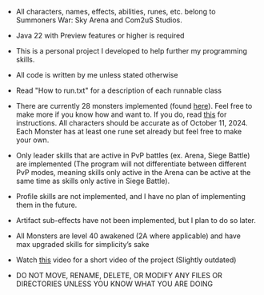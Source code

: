 * All characters, names, effects, abilities, runes, etc. belong to Summoners War: Sky Arena and Com2uS Studios.


* Java 22 with Preview features or higher is required


* This is a personal project I developed to help further my programming skills.


* All code is written by me unless stated otherwise


* Read "How to run.txt" for a description of each runnable class


* There are currently 28 monsters implemented (found [here](src/Monsters/Monster%20database.csv)).
  Feel free to make more if you know how and want to.
  If you do, read [this](How%20to%20create%20a%20new%20Monster.md) for instructions.
  All characters should be accurate as of October 11, 2024.
  Each Monster has at least one rune set already but feel free to make your own.


* Only leader skills that are active in PvP battles (ex. Arena, Siege Battle) are implemented (The program will not differentiate between different 
  PvP modes, meaning skills only active in the Arena can be active at the same time as skills only active in Siege Battle).


* Profile skills are not implemented, and I have no plan of implementing them in the future.


* Artifact sub-effects have not been implemented, but I plan to do so later.


* All Monsters are level 40 awakened (2A where applicable) and have max upgraded skills for simplicity’s sake


* Watch [this](https://www.youtube.com/watch?v=tDcFJSx4CX0) video for a short video of the project (Slightly outdated)


* DO NOT MOVE, RENAME, DELETE, OR MODIFY ANY FILES OR DIRECTORIES UNLESS YOU KNOW WHAT YOU ARE DOING